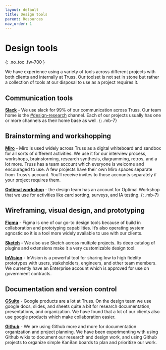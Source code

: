 ```yaml
---
layout: default
title: Design tools
parent: Resources
nav_order: 1
---
```


# Design tools
{: .no_toc .fw-700 }

We have experience using a variety of tools across different projects with both clients and internally at Truss. Our toolset is not set in stone but rather a collection of tools at our disposal to use as a project requires it.

## Communication tools  

**[Slack](https://slack.com/)** - We use slack for 99% of our communication across Truss. Our team home is the [#design-research](https://slack.com/app_redirect?channel=design-research) channel. Each of our projects usually has one or more channels as their home base as well.
{: .mb-7}

## Brainstorming and workshopping

**[Miro](https://miro.com/)** - Miro is used widely across Truss as a digital whiteboard and sandbox for all sorts of different activities. We use it for our interview process, workshops, brainstorming, research synthesis, diagramming, retros, and a lot more. Truss has a team account which everyone is welcome and encouraged to use. A few projects have their own Miro spaces separate from Truss’s account. You’ll receive invites to those accounts separately if your project requires them.

**[Optimal workshop](https://www.optimalworkshop.com/)** - the design team has an account for Optimal Workshop that we use for activities like card sorting, surveys, and IA testing.
{: .mb-7}

## Wireframing, visual design, and prototyping

**[Figma](https://www.figma.com/)** - Figma is one of our go-to design tools because of build in collaboration and prototyping capabilities. It’s also operating system agnostic so it is a tool more widely available to use with our clients.

**[Sketch](https://www.sketch.com/)** - We also use Sketch across multiple projects. Its deep catalog of plugins and extensions make it a very customizable design tool.

**[InVision](https://www.invisionapp.com/)** - InVision is a powerful tool for sharing low to high fidelity prototypes with users, stakeholders, engineers, and other team members. We currently have an Enterprise account which is approved for use on government contracts.

## Documentation and version control

**[GSuite](https://gsuite.google.com/)** - Google products are a lot at Truss. On the design team we use google docs, slides, and sheets quite a bit for research documentation, presentations, and organization. We have found that a lot of our clients also use google products which make collaboration easier.

**[Github](https://github.com/)** - We are using Github more and more for documentation organization and project planning. We have been experimenting with using Github wikis to document our research and design work, and using Github projects to organize simple KanBan boards to plan and prioritize our work.
